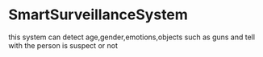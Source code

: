 # SmartSurveillanceSystem

this system can detect age,gender,emotions,objects such as guns and tell with the person is suspect or not
